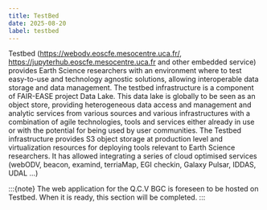 ```yaml
---
title: TestBed
date: 2025-08-20
label: testbed
---
```


Testbed (https://webodv.eoscfe.mesocentre.uca.fr/, https://jupyterhub.eoscfe.mesocentre.uca.fr and other embedded service) provides Earth Science researchers with an environment where to test easy-to-use and technology agnostic solutions, allowing interoperable data storage and data management. The testbed infrastructure is a component of FAIR-EASE project Data Lake. This data lake is globally to be seen as an object store, providing heterogeneous data access and management and analytic services from various sources and various infrastructures with a combination of agile technologies, tools and services either already in use or with the potential for being used by user communities. The Testbed infrastructure provides S3 object storage at production level and virtualization resources for deploying tools relevant to Earth Science researchers. It has allowed integrating a series of cloud optimised services (webODV, beacon, examind, terriaMap, EGI checkin, Galaxy Pulsar, IDDAS, UDAL …)

:::{note}
The web application for the Q.C.V BGC is foreseen to be hosted on Testbed. When it is ready, this section will be completed.
:::